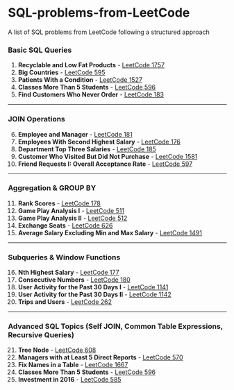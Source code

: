 # SQL-problems-from-LeetCode
A list of SQL problems from LeetCode following a structured approach

### **Basic SQL Queries**  
1. **Recyclable and Low Fat Products** - [LeetCode 1757](https://leetcode.com/problems/recyclable-and-low-fat-products/)  
2. **Big Countries** - [LeetCode 595](https://leetcode.com/problems/big-countries/)  
3. **Patients With a Condition** - [LeetCode 1527](https://leetcode.com/problems/patients-with-a-condition/)  
4. **Classes More Than 5 Students** - [LeetCode 596](https://leetcode.com/problems/classes-more-than-5-students/)  
5. **Find Customers Who Never Order** - [LeetCode 183](https://leetcode.com/problems/customers-who-never-order/)  

---

### **JOIN Operations**  
6. **Employee and Manager** - [LeetCode 181](https://leetcode.com/problems/employees-earning-more-than-their-managers/)  
7. **Employees With Second Highest Salary** - [LeetCode 176](https://leetcode.com/problems/second-highest-salary/)  
8. **Department Top Three Salaries** - [LeetCode 185](https://leetcode.com/problems/department-top-three-salaries/)  
9. **Customer Who Visited But Did Not Purchase** - [LeetCode 1581](https://leetcode.com/problems/customer-who-visited-but-did-not-make-any-transactions/)  
10. **Friend Requests I: Overall Acceptance Rate** - [LeetCode 597](https://leetcode.com/problems/friend-requests-i-overall-acceptance-rate/)  

---

### **Aggregation & GROUP BY**  
11. **Rank Scores** - [LeetCode 178](https://leetcode.com/problems/rank-scores/)  
12. **Game Play Analysis I** - [LeetCode 511](https://leetcode.com/problems/game-play-analysis-i/)  
13. **Game Play Analysis II** - [LeetCode 512](https://leetcode.com/problems/game-play-analysis-ii/)  
14. **Exchange Seats** - [LeetCode 626](https://leetcode.com/problems/exchange-seats/)  
15. **Average Salary Excluding Min and Max Salary** - [LeetCode 1491](https://leetcode.com/problems/average-salary-excluding-the-minimum-and-maximum-salary/)  

---

### **Subqueries & Window Functions**  
16. **Nth Highest Salary** - [LeetCode 177](https://leetcode.com/problems/nth-highest-salary/)  
17. **Consecutive Numbers** - [LeetCode 180](https://leetcode.com/problems/consecutive-numbers/)  
18. **User Activity for the Past 30 Days I** - [LeetCode 1141](https://leetcode.com/problems/user-activity-for-the-past-30-days-i/)  
19. **User Activity for the Past 30 Days II** - [LeetCode 1142](https://leetcode.com/problems/user-activity-for-the-past-30-days-ii/)  
20. **Trips and Users** - [LeetCode 262](https://leetcode.com/problems/trips-and-users/)  

---

### **Advanced SQL Topics (Self JOIN, Common Table Expressions, Recursive Queries)**  
21. **Tree Node** - [LeetCode 608](https://leetcode.com/problems/tree-node/)  
22. **Managers with at Least 5 Direct Reports** - [LeetCode 570](https://leetcode.com/problems/managers-with-at-least-5-direct-reports/)  
23. **Fix Names in a Table** - [LeetCode 1667](https://leetcode.com/problems/fix-names-in-a-table/)  
24. **Classes More Than 5 Students** - [LeetCode 596](https://leetcode.com/problems/classes-more-than-5-students/)  
25. **Investment in 2016** - [LeetCode 585](https://leetcode.com/problems/investments-in-2016/)  
